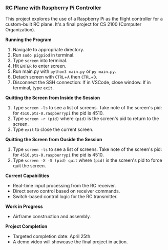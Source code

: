 ### RC Plane with Raspberry Pi Controller

This project explores the use of a Raspberry Pi as the flight controller for a custom-built RC plane. It's a final project for CS 2100 (Computer Organization).

**Running the Program**
1. Navigate to appropriate directory.
2. Run `sudo pigpiod` in terminal.
3. Type `screen` into terminal.
4. Hit `ENTER` to enter screen.
5. Run main.py with `python3 main.py` or `py main.py`.
6. Detach screen with `CTRL`+`A` then `CTRL`+`D`.
7. Disconnect the SSH connection: If in VSCode, close window. If in terminal, type `exit`.

**Quitting the Screen from Inside the Session**
1. Type `screen -ls` to see a list of screens. Take note of the screen's pid: for `4510.pts-0.raspberrypi` the pid is 4510.
2. Type `screen -r (pid)` where `(pid)` is the screen's pid to return to the screen.
3. Type `exit` to close the current screen.

**Quitting the Screen from Ouside the Session**
1. Type `screen -ls` to see a list of screens. Take note of the screen's pid: for `4510.pts-0.raspberrypi` the pid is 4510.
2. Type `screen -X -S (pid) quit` where `(pid)` is the screen's pid to force quit the screen.

**Current Capabilities**

* Real-time input processing from the RC receiver.
* Direct servo control based on receiver commands.
* Switch-based control logic for the RC transmitter.

**Work in Progress**

* Airframe construction and assembly.

**Project Completion**

* Targeted completion date: April 25th.
* A demo video will showcase the final project in action.
